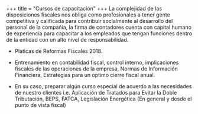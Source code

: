 +++
title = "Cursos de capacitación"
+++
La complejidad de las disposiciones fiscales nos obliga como profesionales a tener gente
competitiva y calificada para contribuir socialmente al desarrollo del personal de la
compañía, la firma de contadores cuenta con capital humano de experiencia para capacitar
a los empleados que tengan funciones dentro de la entidad con un alto nivel de
responsabilidad.


* Platicas de Reformas Fiscales 2018.


* Entrenamiento en contabilidad fiscal, control interno, implicaciones fiscales de las
operaciones de la empresa, Normas de Información Financiera, Estrategias para un
optimo cierre fiscal anual.


* En su caso, preparar algún curso especial de acuerdo a las necesidades de nuestro
clientes i.e. Aplicación de Tratados para Evitar la Doble Tributación, BEPS, FATCA,
Legislación Energética (En general y desde el punto de vista fiscal)
